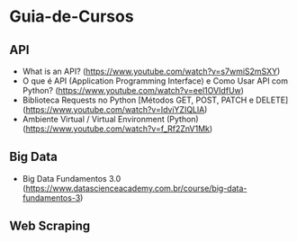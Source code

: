 # Guia-de-Cursos

## API
- What is an API? (https://www.youtube.com/watch?v=s7wmiS2mSXY)
- O que é API (Application Programming Interface) e Como Usar API com Python? (https://www.youtube.com/watch?v=eel1OVIdfUw)
- Biblioteca Requests no Python [Métodos GET, POST, PATCH e DELETE] (https://www.youtube.com/watch?v=IdviYZIQLlA)
- Ambiente Virtual / Virtual Environment (Python) (https://www.youtube.com/watch?v=f_Rf2ZnV1Mk)

## Big Data
- Big Data Fundamentos 3.0 (https://www.datascienceacademy.com.br/course/big-data-fundamentos-3)

## Web Scraping
